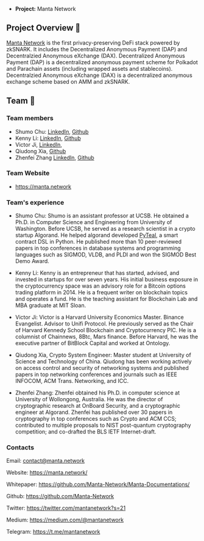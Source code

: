 * **Project:** Manta Network

## Project Overview :page_facing_up: 

[Manta Network](www.manta.network) is the first privacy-preserving DeFi stack powered by zkSNARK. 
It includes the Decentralized Anonymous Payment (DAP) and Decentralzied Anonymous eXchange (DAX). 
Decentralized Anonymous Payment (DAP) is a decentralized anonymous payment scheme for Polkadot and Parachain assets (including wrapped assets and stablecoins). 
Decentralzied Anonymous eXchange (DAX) is a decentralized anonymous exchange scheme based on AMM and zkSNARK.


## Team :busts_in_silhouette:

### Team members
* Shumo Chu: [LinkedIn](https://www.linkedin.com/in/shumo-chu-a1722416/), [Github](https://github.com/stechu)
* Kenny Li: [LinkedIn](https://www.linkedin.com/in/kennymuli/), [Github](https://github.com/kennymuli) 
* Victor Ji, [LinkedIn](https://www.linkedin.com/in/canghai-victor-ji-cpa-37688a5b/), 
* Qiudong Xia, [Github](https://github.com/xialovexia)
* Zhenfei Zhang [LinkedIn](https://www.linkedin.com/in/zhenfeizhang/), [Github](https://github.com/zhenfeizhang)

### Team Website	
* https://manta.network


### Team's experience

* Shumo Chu: Shumo is an assistant professor at UCSB. He obtained a Ph.D. in Computer Science and Engineering from University of Washington. Before UCSB, he served as a research scientist in a crypto startup Algorand. He helped algorand developed [PyTeal](https://github.com/algorand/pyteal), a smart contract DSL in Python. He published more than 10 peer-reviewed papers in top conferences in database systems and programming languages such as SIGMOD, VLDB, and PLDI and won the SIGMOD Best Demo Award.

* Kenny Li: Kenny is an entrepreneur that has started, advised, and invested in startups for over seven years. His initial business exposure in the cryptocurrency space was an advisory role for a Bitcoin options trading platform in 2014. He is a frequent writer on blockchain topics and operates a fund. He is the teaching assistant for Blockchain Lab and MBA graduate at MIT Sloan.

* Victor Ji: Victor is a Harvard University Economics Master. Binance Evangelist. Advisor to Unifi Protocol. He previously served as the Chair of Harvard Kennedy School Blockchain and Cryptocurrency PIC. He is a columnist of Chainnews, 8Btc, Mars finance. Before Harvard, he was the executive partner of BitBlock Capital and worked at Ontology.

* Qiudong Xia, Crypto System Engineer: Master student at University of Science and Technology of China. Qiudong has been working actively on access control and security of networking systems and published papers in top networking conferences and journals such as IEEE INFOCOM, ACM Trans. Networking, and ICC.

* Zhenfei Zhang: Zhenfei obtained his Ph.D. in computer science at University of Wollongong, Australia. He was the director of cryptographic research at OnBoard Security, and a cryptographic engineer at Algorand. Zhenfei has published over 30 papers in cryptography in top conferences such as Crypto and ACM CCS; contributed to multiple proposals to NIST post-quantum cryptography competition; and co-drafted the BLS IETF Internet-draft.


### Contacts

Email: contact@manta.network

Website: https://manta.network/

Whitepaper: https://github.com/Manta-Network/Manta-Documentations/

Github: https://github.com/Manta-Network

Twitter: https://twitter.com/mantanetwork?s=21

Medium: https://medium.com/@mantanetwork

Telegram: https://t.me/mantanetwork
